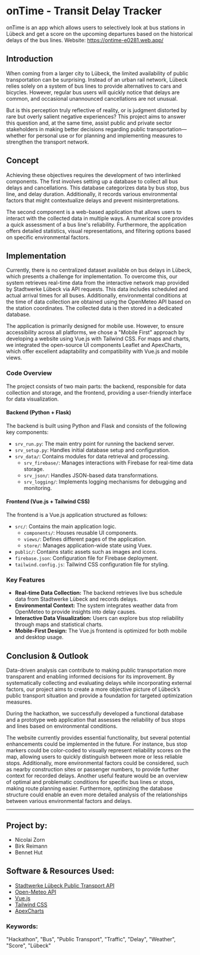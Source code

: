 # onTime - Transit Delay Tracker
onTime is an app which allows users to selectively look at bus stations in Lübeck and get a score on the upcoming departures based on the historical delays of the bus lines.
Website: https://ontime-e0281.web.app/

## Introduction
When coming from a larger city to Lübeck, the limited availability of public transportation can be surprising. Instead of an urban rail network, Lübeck relies solely on a system of bus lines to provide alternatives to cars and bicycles. However, regular bus users will quickly notice that delays are common, and occasional unannounced cancellations are not unusual.

But is this perception truly reflective of reality, or is judgment distorted by rare but overly salient negative experiences? This project aims to answer this question and, at the same time, assist public and private sector stakeholders in making better decisions regarding public transportation—whether for personal use or for planning and implementing measures to strengthen the transport network.

## Concept
Achieving these objectives requires the development of two interlinked components. The first involves setting up a database to collect all bus delays and cancellations. This database categorizes data by bus stop, bus line, and delay duration. Additionally, it records various environmental factors that might contextualize delays and prevent misinterpretations.

The second component is a web-based application that allows users to interact with the collected data in multiple ways. A numerical score provides a quick assessment of a bus line's reliability. Furthermore, the application offers detailed statistics, visual representations, and filtering options based on specific environmental factors.

## Implementation
Currently, there is no centralized dataset available on bus delays in Lübeck, which presents a challenge for implementation. To overcome this, our system retrieves real-time data from the interactive network map provided by Stadtwerke Lübeck via API requests. This data includes scheduled and actual arrival times for all buses. Additionally, environmental conditions at the time of data collection are obtained using the OpenMeteo API based on the station coordinates. The collected data is then stored in a dedicated database.

The application is primarily designed for mobile use. However, to ensure accessibility across all platforms, we chose a "Mobile First" approach by developing a website using Vue.js with Tailwind CSS. For maps and charts, we integrated the open-source UI components Leaflet and ApexCharts, which offer excellent adaptability and compatibility with Vue.js and mobile views.

### Code Overview
The project consists of two main parts: the backend, responsible for data collection and storage, and the frontend, providing a user-friendly interface for data visualization.

#### Backend (Python + Flask)
The backend is built using Python and Flask and consists of the following key components:
- `srv_run.py`: The main entry point for running the backend server.
- `srv_setup.py`: Handles initial database setup and configuration.
- `srv_data/`: Contains modules for data retrieval and processing.
  - `srv_firebase/`: Manages interactions with Firebase for real-time data storage.
  - `srv_json/`: Handles JSON-based data transformations.
  - `srv_logging/`: Implements logging mechanisms for debugging and monitoring.

#### Frontend (Vue.js + Tailwind CSS)
The frontend is a Vue.js application structured as follows:
- `src/`: Contains the main application logic.
  - `components/`: Houses reusable UI components.
  - `views/`: Defines different pages of the application.
  - `store/`: Manages application-wide state using Vuex.
- `public/`: Contains static assets such as images and icons.
- `firebase.json`: Configuration file for Firebase deployment.
- `tailwind.config.js`: Tailwind CSS configuration file for styling.

### Key Features
- **Real-time Data Collection:** The backend retrieves live bus schedule data from Stadtwerke Lübeck and records delays.
- **Environmental Context:** The system integrates weather data from OpenMeteo to provide insights into delay causes.
- **Interactive Data Visualization:** Users can explore bus stop reliability through maps and statistical charts.
- **Mobile-First Design:** The Vue.js frontend is optimized for both mobile and desktop usage.

## Conclusion & Outlook
Data-driven analysis can contribute to making public transportation more transparent and enabling informed decisions for its improvement. By systematically collecting and evaluating delays while incorporating external factors, our project aims to create a more objective picture of Lübeck’s public transport situation and provide a foundation for targeted optimization measures.

During the hackathon, we successfully developed a functional database and a prototype web application that assesses the reliability of bus stops and lines based on environmental conditions. 

The website currently provides essential functionality, but several potential enhancements could be implemented in the future. For instance, bus stop markers could be color-coded to visually represent reliability scores on the map, allowing users to quickly distinguish between more or less reliable stops. Additionally, more environmental factors could be considered, such as nearby construction sites or passenger numbers, to provide further context for recorded delays. Another useful feature would be an overview of optimal and problematic conditions for specific bus lines or stops, making route planning easier. Furthermore, optimizing the database structure could enable an even more detailed analysis of the relationships between various environmental factors and delays.

---

## Project by:
- Nicolai Zorn
- Birk Reimann
- Bennet Hut

## Software & Resources Used:
- [Stadtwerke Lübeck Public Transport API](https://www.swhl.de/mobil/fahrplanauskunft/haltestellen/)
- [Open-Meteo API](https://open-meteo.com/)
- [Vue.js](https://vuejs.org/)
- [Tailwind CSS](https://tailwindcss.com/)
- [ApexCharts](https://apexcharts.com/)

### Keywords:
"Hackathon", "Bus", "Public Transport", "Traffic", "Delay", "Weather", "Score", "Lübeck"

